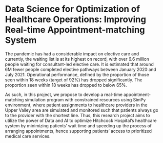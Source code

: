 # Data Science for Optimization of Healthcare Operations: Improving Real-time Appointment-matching System

The pandemic has had a considerable impact on elective care and currently, the waiting list is at its highest on record, with over 6.6 million people waiting for consultant-led elective care. It is estimated that around 6M fewer people completed elective pathways between January 2020 and July 2021. Operational performance, defined by the proportion of those seen within 18 weeks (target of 92%) has dropped significantly. The proportion seen within 18 weeks has dropped to below 65%.

As such, in this project, we propose to develop a real-time appointment-matching simulation program with constrained resources using SimPy environment, where patient assignments to healthcare providers in the Upper Valley area are simulated and monitored such that patients always go to the provider with the shortest line. Thus, this research project aims to utilize the power of Data and AI to optimize Hitchcock Hospital’s healthcare system by minimizing patients’ wait time and speeding up the process of arranging appointments, hence supporting patients’ access to prioritized medical care services.
